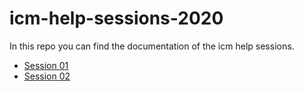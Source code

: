 # icm-help-sessions-2020
In this repo you can find the documentation of the icm help sessions.

* [Session 01](https://github.com/itpresidents/icm-help-sessions-2020/blob/master/session-01/session-01.md)
* [Session 02](https://github.com/itpresidents/icm-help-sessions-2020/blob/master/session-02/session-02.md)
